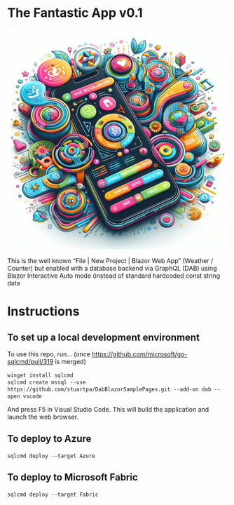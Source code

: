 # The Fantastic App v0.1

![The fanatastic App UI](./_assets/fantastic-app.jpg)

This is the well known “File | New Project | Blazor Web App” (Weather / Counter) but enabled with a database backend via GraphQL (DAB) using Blazor Interactive Auto mode (instead of standard hardcoded const string data

# Instructions

## To set up a local development environment

To use this repo, run... (once https://github.com/microsoft/go-sqlcmd/pull/319 is merged)

```
winget install sqlcmd
sqlcmd create mssql --use https://github.com/stuartpa/DabBlazorSamplePages.git --add-on dab --open vscode
```

And press F5 in Visual Studio Code.  This will build the application and launch the web browser.

## To deploy to Azure

```
sqlcmd deploy --target Azure
```

## To deploy to Microsoft Fabric

```
sqlcmd deploy --target Fabric
```
